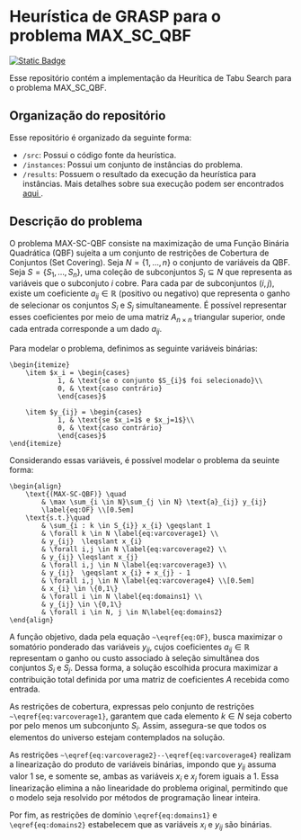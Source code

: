 # Heurística de GRASP para o problema MAX_SC_QBF

[![Static Badge](https://img.shields.io/badge/Java-ED8B00?logo=openjdk&logoColor=white)](https://docs.oracle.com/en/java/)

Esse repositório contém a implementação da Heurítica de Tabu Search para o problema MAX_SC_QBF.

## Organização do repositório

Esse repositório é organizado da seguinte forma:
- `/src`: Possui o código fonte da heurística.
- `/instances`: Possui um conjunto de instâncias do problema.
- `/results`: Possuem o resultado da execução da heurística para instâncias. Mais detalhes sobre sua execução podem ser encontrados <a href="results/README.md"> aqui <a/>.

## Descrição do problema

O problema MAX-SC-QBF consiste na maximização de uma Função Binária Quadrática (QBF) sujeita a um conjunto de restrições de Cobertura de Conjuntos (Set Covering). Seja $N = \{ 1, \dots, n\}$ o conjunto de variáveis da QBF. Seja $S = \{ S_1, \dots, S_n \}$, uma coleção de subconjuntos $S_{i} \subseteq N$ que representa as variáveis que o subconjuto $i$ cobre. Para cada par de subconjuntos $(i, j)$, existe um coeficiente $a_{ij} \in \mathbb{R}$ (positivo ou negativo) que representa o ganho de selecionar os conjuntos $S_{i}$ e $S_{j}$ simultaneamente. É possível representar esses coeficientes por meio de uma matriz $A_{n \times n}$ triangular superior, onde cada entrada corresponde a um dado $a_{ij}$.

Para modelar o problema, definimos as seguinte variáveis binárias:
```
\begin{itemize}
    \item $x_i = \begin{cases} 
            1, & \text{se o conjunto $S_{i}$ foi selecionado}\\
            0, & \text{caso contrário}
            \end{cases}$

    \item $y_{ij} = \begin{cases} 
            1, & \text{se $x_i=1$ e $x_j=1$}\\
            0, & \text{caso contrário}
            \end{cases}$
\end{itemize}
```


Considerando essas variáveis, é possível modelar o problema da seuinte forma:
```
\begin{align}
    \text{(MAX-SC-QBF)} \quad 
        & \max \sum_{i \in N}\sum_{j \in N} \text{a}_{ij} y_{ij} 
        \label{eq:OF} \\[0.5em]
    \text{s.t.}\quad 
        & \sum_{i : k \in S_{i}} x_{i} \geqslant 1 
        & \forall k \in N \label{eq:varcoverage1} \\
        & y_{ij}  \leqslant x_{i} 
        & \forall i,j \in N \label{eq:varcoverage2} \\
        & y_{ij} \leqslant x_{j} 
        & \forall i,j \in N \label{eq:varcoverage3} \\
        & y_{ij}  \geqslant x_{i} + x_{j} - 1 
        & \forall i,j \in N \label{eq:varcoverage4} \\[0.5em]
        & x_{i} \in \{0,1\} 
        & \forall i \in N \label{eq:domains1} \\
        & y_{ij} \in \{0,1\} 
        & \forall i \in N, j \in N\label{eq:domains2} 
\end{align}
```

A função objetivo, dada pela equação `~\eqref{eq:OF}`, busca maximizar o somatório ponderado das variáveis $y_{ij}$, cujos coeficientes $a_{ij} \in \mathbb{R}$ representam o ganho ou custo associado à seleção simultânea dos conjuntos $S_{i}$ e $S_{j}$. Dessa forma, a solução escolhida procura maximizar a contribuição total definida por uma matriz de coeficientes $A$ recebida como entrada.

As restrições de cobertura, expressas pelo conjunto de restrições `~\eqref{eq:varcoverage1}`, garantem que cada elemento $k \in N$ seja coberto por pelo menos um subconjunto $S_i$. Assim, assegura-se que todos os elementos do universo estejam contemplados na solução.

As restrições `~\eqref{eq:varcoverage2}--\eqref{eq:varcoverage4}` realizam a linearização do produto de variáveis binárias, impondo que $y_{ij}$ assuma valor $1$ se, e somente se, ambas as variáveis $x_i$ e $x_j$ forem iguais a $1$. Essa linearização elimina a não linearidade do problema original, permitindo que o modelo seja resolvido por métodos de programação linear inteira.

Por fim, as restrições de domínio `\eqref{eq:domains1}` e `\eqref{eq:domains2}` estabelecem que as variáveis $x_i$ e $y_{ij}$ são binárias.